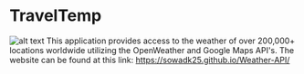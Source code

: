 # TravelTemp
![alt text](http://url/to/img.png)
This application provides access to the weather of over 200,000+ locations worldwide utilizing the OpenWeather and Google Maps API's. The website can be found at this link:
https://sowadk25.github.io/Weather-API/
